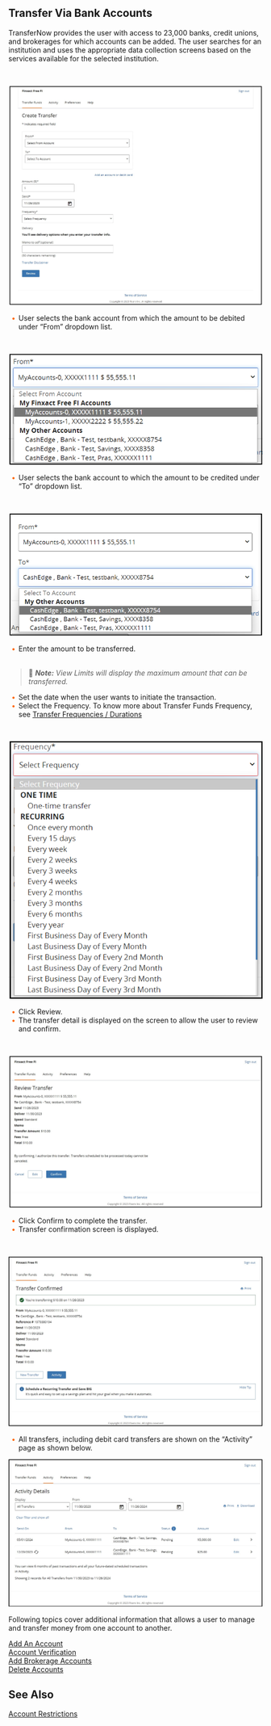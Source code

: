 ## Transfer Via Bank Accounts 

TransferNow provides the user with access to 23,000 banks, credit unions, and brokerages for which accounts can be added. The user searches for an institution and uses the appropriate data collection screens based on the services available for the selected institution. 

&nbsp;


<center>

![Image](../../assets/images/transfer-via-bank-trasfer-funds-account.png) <br />


</center>

<div class="card-body">
<ul>
<li>User selects the bank account from which the amount to be debited under “From” dropdown list.</li>
</ul>
</div>


&nbsp;


<center>

![Image](../../assets/images/transfer-via-bank-from-account.png) <br />


</center>

<div class="card-body">
<ul>
<li>User selects the bank account to which the amount to be credited under “To” dropdown list. </li>
</ul>
</div>


&nbsp;

<center>

![Image](../../assets/images/transfer-via-bank-to-account.png) <br />


</center>

<div class="card-body">
<ul>
<li>Enter the amount to be transferred.</li></br>
</ul>
</div>

<!-- theme: info -->

> :memo: _**Note:** View Limits will display the maximum amount that can be transferred._

<div class="card-body">
<ul>
<li>Set the date when the user wants to initiate the transaction.</li>

<li>Select the Frequency. To know more about Transfer Funds Frequency, see <a href="docs/transfer-durations.md">Transfer Frequencies / Durations</a></li>

</ul>
</div>



&nbsp;

<center>

![Image](../../assets/images/transfer-via-bank-account-frequency.png) <br />


</center>

<div class="card-body">
<ul>
<li>Click Review. </li>

<li>The transfer detail is displayed on the screen to allow the user to review and confirm. </li>

</ul>
</div>

&nbsp;

<center>

![Image](../../assets/images/transfer-via-bank-account-edit-confirm.png) <br />


</center>

<div class="card-body">
<ul>
<li>Click Confirm to complete the transfer. </li>

<li>Transfer confirmation screen is displayed.</li>

</ul>
</div>

&nbsp; 

<center>

![Image](../../assets/images/transfer-via-bank-confirmed-account.png) <br />


</center>

<div class="card-body">
<ul>
<li>All transfers, including debit card transfers are shown on the “Activity” page as shown below. </li>
</ul>
</div>


<center>

![Image](../../assets/images/transfer-via-bank-account-activity.png) <br />


</center>

Following topics cover additional information that allows a user to manage and transfer money from one account to another. 


[Add An Account](?path=docs/transfer-via-bank-accounts/add-an-Account.md)   
[Account Verification](?path=docs/transfer-via-bank-accounts/account_verification.md)      
[Add Brokerage Accounts ](?path=docs/transfer-via-bank-accounts/add_brokerage.md)   
[Delete Accounts ](?path=docs/transfer-via-bank-accounts/delete_accounts.md)   


## See Also

[Account Restrictions](?path=docs/transfer-via-bank-accounts/accounts-restrictions.md)









<style>
    .card-body ul {
        list-style: none;
        padding-left: 20px;
    }
    .card-body ul li::before {
        content: "\2022";
        font-size: 1em;
        color: #f60;
        display: inline-block;
        width: 1em;
        margin-left: -1em;
    }
</style>